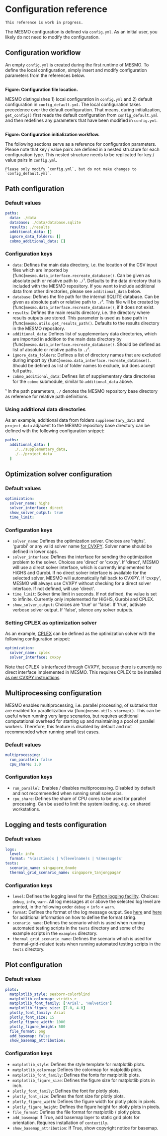 # Configuration reference

```{important}
This reference is work in progress.
```

The MESMO configuration is defined via `config.yml`. As an initial user, you likely do not need to modify the configuration.

## Configuration workflow

An empty `config.yml` is created during the first runtime of MESMO. To define the local configuration, simply insert and modify configuration parameters from the references below.

<img src="assets/configuration_file_structure.png" alt="" class="invert"/>

**Figure: Configuration file location.**

MESMO distinguishes 1) local configuration in `config.yml` and 2) default configuration in `config_default.yml`. The local configuration takes precedence over the default configuration. That means, during initialization, `get_config()` first reads the default configuration from `config_default.yml` and then redefines any parameters that have been modified in `config.yml`.

<img src="assets/configuration_workflow.png" alt="" class="invert"/>

**Figure: Configuration initialization workflow.**

The following sections serve as a reference for configuration parameters. Please note that key / value pairs are defined in a nested structure for each configuration type. This nested structure needs to be replicated for key / value pairs in `config.yml`.

```{important}
Please only modify `config.yml`, but do not make changes to `config_default.yml`.
```

## Path configuration

### Default values

```yaml
paths:
  data: ./data
  database: ./data/database.sqlite
  results: ./results
  additional_data: []
  ignore_data_folders: []
  cobmo_additional_data: []
```

### Configuration keys

- `data`: Defines the main data directory, i.e. the location of the CSV input files which are imported by {func}`mesmo.data_interface.recreate_database()`. Can be given as absolute path or relative path to `./`¹. Defaults to the data directory that is included with the MESMO repository. If you want to include additional data from other directories, please see `additional_data` below.
- `database`: Defines the file path for the internal SQLITE database. Can be given as absolute path or relative path to `./`¹. This file will be created by {func}`mesmo.data_interface.recreate_database()`, if it does not exist.
- `results`: Defines the main results directory, i.e. the directory where results outputs are stored. This parameter is used as base path in {func}`mesmo.utils.get_results_path()`. Defaults to the results directory in the MESMO repository.
- `additional_data`: Defines list of supplementary data directories, which are imported in addition to the main data directory by {func}`mesmo.data_interface.recreate_database()`. Should be defined as list of absolute or relative paths to `./`¹.
- `ignore_data_folders`: Defines a list of directory names that are excluded during import by {func}`mesmo.data_interface.recreate_database()`. Should be defined as list of folder names to exclude, but does accept full paths.
- `cobmo_additional_data`: Defines list of supplementary data directories for the `cobmo` submodule, similar to `additional_data` above.

¹ In the path parameters, `./` denotes the MESMO repository base directory as reference for relative path definitions.

### Using additional data directories

As an example, additional data from folders `supplementary_data` and `project_data` adjacent to the MESMO repository base directory can be defined with the following configuration snippet:

```yaml
paths:
  additional_data: [
    ./../supplementary_data,
    ./../project_data
  ]
```

## Optimization solver configuration

### Default values

```yaml
optimization:
  solver_name: highs
  solver_interface: direct
  show_solver_output: true
  time_limit:
```

### Configuration keys

- `solver_name`: Defines the optimization solver. Choices are 'highs', 'gurobi' or any valid solver name [for CVXPY](https://www.cvxpy.org/tutorial/advanced/index.html#choosing-a-solver). Solver name should be defined in lower caps.
- `solver_interface`: Defines the interface for sending the optimization problem to the solver. Choices are 'direct' or 'cvxpy'. If 'direct', MESMO will use a direct solver interface, which is currently implemented for HiGHS and Gurobi. If no direct solver interface is available for the selected solver, MESMO will automatically fall back to CVXPY. If 'cvxpy', MESMO will always use CVXPY without checking for a direct solver interface. If not defined, will use 'direct'.
- `time_limit`: Solver time limit in seconds. If not defined, the value is set to infinite. Currently only implemented for HiGHS, Gurobi and CPLEX.
- `show_solver_output`: Choices are 'true' or 'false'. If 'true', activate verbose solver output. If 'false', silence any solver outputs.

### Setting CPLEX as optimization solver

As an example, [CPLEX](https://www.ibm.com/analytics/cplex-optimizer) can be defined as the optimization solver with the following configuration snippet:

```yaml
optimization:
  solver_name: cplex
  solver_interface: cvxpy
```

Note that CPLEX is interfaced through CVXPY, because there is currently no direct interface implemented in MESMO. This requires CPLEX to be installed [as per CVXPY instructions](https://www.cvxpy.org/install/index.html#install-with-cplex-support).

## Multiprocessing configuration

MESMO enables multiprocessing, i.e. parallel processing, of subtasks that are enabled for parallelization via {func}`mesmo.utils.starmap()`. This can be useful when running very large scenarios, but requires additional computational overhead for starting up and maintaining a pool of parallel workers. Therefore, this feature is disabled by default and not recommended when running small test cases.

### Default values

```yaml
multiprocessing:
  run_parallel: false
  cpu_share: 1.0
```

### Configuration keys

- `run_parallel`: Enables / disables multiprocessing. Disabled by default and not recommended when running small scenarios.
- `cpu_share`: Defines the share of CPU cores to be used for parallel processing. Can be used to limit the system loading, e.g. on shared workstations.

## Logging and tests configuration

### Default values

```yaml
logs:
  level: info
  format: '%(asctime)s | %(levelname)s | %(message)s'
tests:
  scenario_name: singapore_6node
  thermal_grid_scenario_name: singapore_tanjongpagar
```

### Configuration keys

- `level`: Defines the logging level for the [Python logging facility](https://docs.python.org/3/howto/logging.html). Choices: `debug`, `info`, `warn`. All log messages at or above the selected log level are printed, in the following order `debug` < `info` < `warn`.
- `format`: Defines the format of the log message output. See [here](https://docs.python.org/3/library/logging.html#formatter-objects) and [here](https://docs.python.org/3/library/logging.html#logrecord-attributes) for additional information on how to define the format string.
- `scenario_name`: Defines the scenario which is used when running automated testing scripts in the `tests` directory and some of the example scripts in the `examples` directory.
- `thermal_grid_scenario_name`: Defines the scenario which is used for thermal-grid-related tests when running automated testing scripts in the `tests` directory.

## Plot configuration

### Default values

```yaml
plots:
  matplotlib_style: seaborn-colorblind
  matplotlib_colormap: viridis_r
  matplotlib_font_family: ['Arial', 'Helvetica']
  matplotlib_figure_size: [7.0, 4.0]
  plotly_font_family: Arial
  plotly_font_size: 15
  plotly_figure_width: 1000
  plotly_figure_height: 500
  file_format: png
  add_basemap: false
  show_basemap_attribution:
```

### Configuration keys

- `matplotlib_style`: Defines the style template for matplotlib plots.
- `matplotlib_colormap`: Defines the colormap for matplotlib plots.
- `matplotlib_font_family`: Defines the fonts for matplotlib plots.
- `matplotlib_figure_size`: Defines the figure size for matplotlib plots in inch.
- `plotly_font_family`: Defines the font for plotly plots.
- `plotly_font_size`: Defines the font size for plotly plots.
- `plotly_figure_width`: Defines the figure width for plotly plots in pixels.
- `plotly_figure_height`: Defines the figure height for plotly plots in pixels.
- `file_format`: Defines the file format for matplotlib / plotly plots.
- `add_basemap`: If True, add basemap layer to static grid plots for orientation. Requires installation of `contextily`.
- `show_basemap_attribution`: If True, show copyright notice for basemap.
